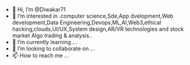 - 👋 Hi, I’m @Diwakar71
- 👀 I’m interested in .computer science,Sde,App dvelopment,Web development,Data Engineering,Devops,ML,AI,Web3,ethical hacking,clouds,UI/UX,System design,AR/VR technologies and stock market Algo trading & analysis..
- 🌱 I’m currently learning ...
- 💞️ I’m looking to collaborate on ...
- 📫 How to reach me ...

<!---
Diwakar71/Diwakar71 is a ✨ special ✨ repository because its `README.md` (this file) appears on your GitHub profile.
You can click the Preview link to take a look at your changes.
--->
